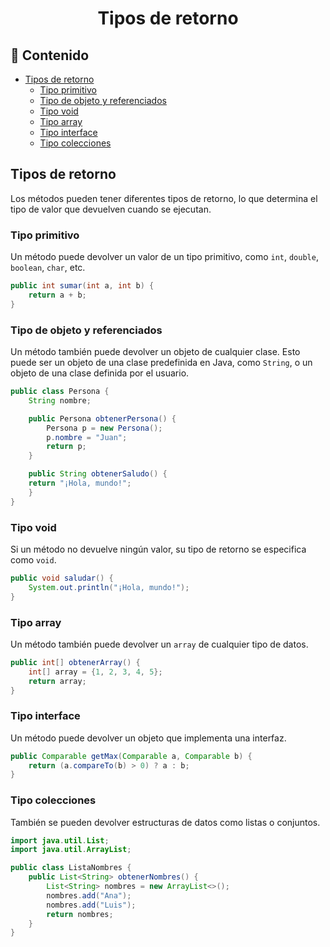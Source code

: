 <h1 align="center">Tipos de retorno</h1>

<h2>📑 Contenido</h2>

- [Tipos de retorno](#tipos-de-retorno)
  - [Tipo primitivo](#tipo-primitivo)
  - [Tipo de objeto y referenciados](#tipo-de-objeto-y-referenciados)
  - [Tipo void](#tipo-void)
  - [Tipo array](#tipo-array)
  - [Tipo interface](#tipo-interface)
  - [Tipo colecciones](#tipo-colecciones)

## Tipos de retorno

Los métodos pueden tener diferentes tipos de retorno, lo que determina el tipo de valor que devuelven cuando se ejecutan.

### Tipo primitivo

Un método puede devolver un valor de un tipo primitivo, como `int`, `double`, `boolean`, `char`, etc.

```java
public int sumar(int a, int b) {
    return a + b;
}
```

### Tipo de objeto y referenciados

Un método también puede devolver un objeto de cualquier clase. Esto puede ser un objeto de una clase predefinida en Java, como `String`, o un objeto de una clase definida por el usuario.

```java
public class Persona {
    String nombre;

    public Persona obtenerPersona() {
        Persona p = new Persona();
        p.nombre = "Juan";
        return p;
    }

    public String obtenerSaludo() {
    return "¡Hola, mundo!";
    }
}
```

### Tipo void

Si un método no devuelve ningún valor, su tipo de retorno se especifica como `void`.

```java
public void saludar() {
    System.out.println("¡Hola, mundo!");
}
```

### Tipo array

Un método también puede devolver un `array` de cualquier tipo de datos.

```java
public int[] obtenerArray() {
    int[] array = {1, 2, 3, 4, 5};
    return array;
}
```

### Tipo interface

Un método puede devolver un objeto que implementa una interfaz.

```java
public Comparable getMax(Comparable a, Comparable b) {
    return (a.compareTo(b) > 0) ? a : b;
}
```

### Tipo colecciones

También se pueden devolver estructuras de datos como listas o conjuntos.

```java
import java.util.List;
import java.util.ArrayList;

public class ListaNombres {
    public List<String> obtenerNombres() {
        List<String> nombres = new ArrayList<>();
        nombres.add("Ana");
        nombres.add("Luis");
        return nombres;
    }
}
```
